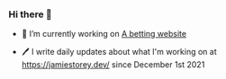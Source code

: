 ### Hi there 👋
- 🔭 I’m currently working on [A betting website](https://github.com/jamiestorey/BroccoliBet.NodeApp)
<!-- - 🌱 I’m currently studying for the AWS Cloud Practitioner exam -->
- 🖊 I write daily updates about what I'm working on at https://jamiestorey.dev/ since December 1st 2021

<!--
**jamiestorey/jamiestorey** is a ✨ _special_ ✨ repository because its `README.md` (this file) appears on your GitHub profile.

Here are some ideas to get you started:

- 🔭 I’m currently working on ...
- 🌱 I’m currently learning ...
- 👯 I’m looking to collaborate on ...
- 🤔 I’m looking for help with ...
- 💬 Ask me about ...
- 📫 How to reach me: ...
- 😄 Pronouns: ...
- ⚡ Fun fact: ...
-->
